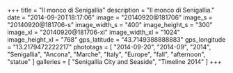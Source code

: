 +++
title = "Il monco di Senigallia"
description = "Il monco di Senigallia."
date = "2014-09-20T18:17:06"
image = "20140920@181706"
image_s = "20140920@181706-s"
image_width_s = "400"
image_height_s = "300"
image_xl = "20140920@181706-xl"
image_width_xl = "1024"
image_height_xl = "768"
gps_latitude = "43.7149388888883"
gps_longitude = "13.2179472222217"
phototags = [ "2014-09-20", "2014-09", "2014", "Senigallia", "Ancona", "Marche", "Italy", "Europe", "fall", "afternoon", "statue" ]
galleries = [ "Senigallia City and Seaside", "Timeline 2014" ]
+++
